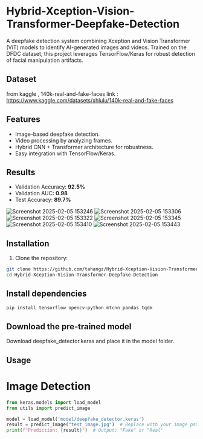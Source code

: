 # Hybrid-Xception-Vision-Transformer-Deepfake-Detection
A deepfake detection system combining Xception and Vision Transformer (ViT) models to identify AI-generated images and videos. Trained on the DFDC dataset, this project leverages TensorFlow/Keras for robust detection of facial manipulation artifacts.

## Dataset 
from kaggle , 140k-real-and-fake-faces
link : https://www.kaggle.com/datasets/xhlulu/140k-real-and-fake-faces

## Features  
- Image-based deepfake detection.  
- Video processing by analyzing frames.  
- Hybrid CNN + Transformer architecture for robustness.  
- Easy integration with TensorFlow/Keras.
  
## Results  
- Validation Accuracy: **92.5%**  
- Validation AUC: **0.98**  
- Test Accuracy: **89.7%** 

![Screenshot 2025-02-05 153246](https://github.com/user-attachments/assets/cecdf0f0-c212-4ebe-ac3f-02a877ed9d70)
![Screenshot 2025-02-05 153306](https://github.com/user-attachments/assets/756f067b-0b72-4d3d-a4e5-2799b8e4ec93)
![Screenshot 2025-02-05 153322](https://github.com/user-attachments/assets/510ff550-4e55-41bf-9002-3c3914e29f99)
![Screenshot 2025-02-05 153345](https://github.com/user-attachments/assets/2ed33661-a0a4-4c1d-bbc4-c35325d5a1d4)
![Screenshot 2025-02-05 153410](https://github.com/user-attachments/assets/bdd65dce-edc3-4ad8-8d12-5d977682f120)
![Screenshot 2025-02-05 153443](https://github.com/user-attachments/assets/4ad48bb4-20d1-4466-8b22-6acdad77b842)


## Installation  
1. Clone the repository:  
```bash
git clone https://github.com/tahangz/Hybrid-Xception-Vision-Transformer-Deepfake-Detection.git
cd Hybrid-Xception-Vision-Transformer-Deepfake-Detection
````
## Install dependencies

```bash
pip install tensorflow opencv-python mtcnn pandas tqdm
```
## Download the pre-trained model
Download deepfake_detector.keras and place it in the model folder.

## Usage
# Image Detection
````python
from keras.models import load_model
from utils import predict_image  

model = load_model('model/deepfake_detector.keras')
result = predict_image("test_image.jpg")  # Replace with your image path
print(f"Prediction: {result}")  # Output: "Fake" or "Real"
````

